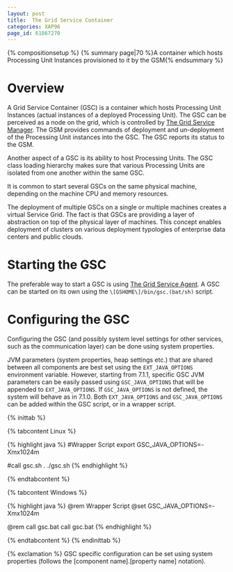 ```yaml
---
layout: post
title:  The Grid Service Container
categories: XAP96
page_id: 61867270
---
```


{% compositionsetup %}
{% summary page|70 %}A container which hosts Processing Unit Instances provisioned to it by the GSM{% endsummary %}

# Overview

A Grid Service Container (GSC) is a container which hosts Processing Unit Instances (actual instances of a deployed Processing Unit). The GSC can be perceived as a node on the grid, which is controlled by [The Grid Service Manager](/xap96/2011/09/07/the-grid-service-manager.html). The GSM provides commands of deployment and un-deployment of the Processing Unit instances into the GSC. The GSC reports its status to the GSM.

Another aspect of a GSC is its ability to host Processing Units. The GSC class loading hierarchy makes sure that various Processing Units are isolated from one another within the same GSC. 

It is common to start several GSCs on the same physical machine, depending on the machine CPU and memory resources. 

The deployment of multiple GSCs on a single or multiple machines creates a virtual Service Grid. The fact is that GSCs are providing a layer of abstraction on top of the physical layer of machines. This concept enables deployment of clusters on various deployment typologies of enterprise data centers and public clouds.

# Starting the GSC

The preferable way to start a GSC is using [The Grid Service Agent](/xap96/2012/06/05/the-grid-service-agent.html). A GSC can be started on its own using the `\[GSHOME\]/bin/gsc.(bat/sh)` script.

# Configuring the GSC

Configuring the GSC (and possibly system level settings for other services, such as the communication layer) can be done using system properties.

JVM parameters (system properties, heap settings etc.) that are shared between all components are best set using the `EXT_JAVA_OPTIONS` environment variable. However, starting from 7.1.1, specific GSC JVM parameters can be easily passed using `GSC_JAVA_OPTIONS` that will be appended to `EXT_JAVA_OPTIONS`. If `GSC_JAVA_OPTIONS` is not defined, the system will behave as in 7.1.0. Both `EXT_JAVA_OPTIONS` and `GSC_JAVA_OPTIONS` can be added within the GSC script, or in a wrapper script.

{% inittab %}

{% tabcontent Linux %}

{% highlight java %}
#Wrapper Script
export GSC_JAVA_OPTIONS=-Xmx1024m

#call gsc.sh
. ./gsc.sh
{% endhighlight %}

{% endtabcontent %}

{% tabcontent Windows %}

{% highlight java %}
@rem Wrapper Script
@set GSC_JAVA_OPTIONS=-Xmx1024m

@rem call gsc.bat
call gsc.bat
{% endhighlight %}

{% endtabcontent %}
{% endinittab %}

{% exclamation %} GSC specific configuration can be set using system properties (follows the \[component name\].\[property name\] notation). 
